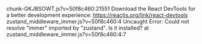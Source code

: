 chunk-GKJBSOWT.js?v=50f8c460:21551 Download the React DevTools for a better development experience: https://reactjs.org/link/react-devtools
zustand_middleware_immer.js?v=50f8c460:4 Uncaught Error: Could not resolve "immer" imported by "zustand". Is it installed?
    at zustand_middleware_immer.js?v=50f8c460:4:7
